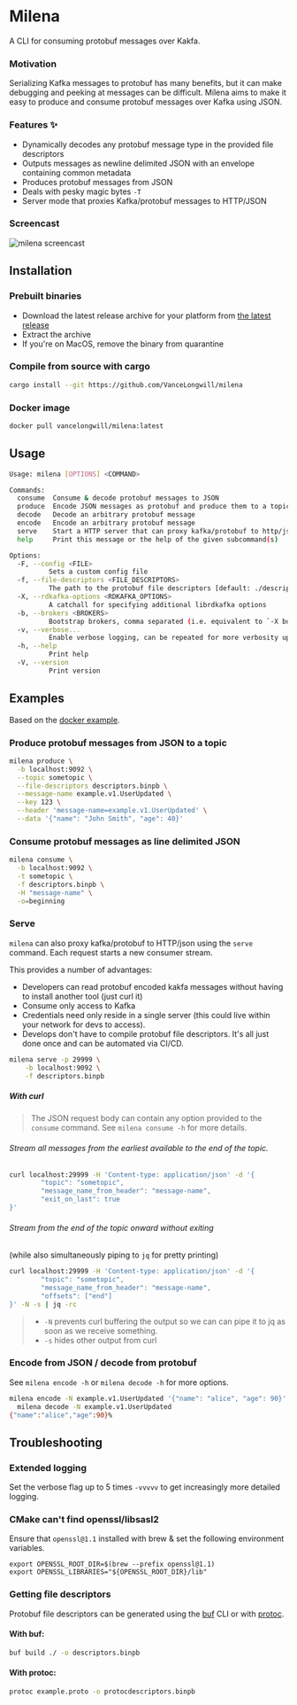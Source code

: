 # Milena

A CLI for consuming protobuf messages over Kakfa.

### Motivation

Serializing Kafka messages to protobuf has many benefits, but
it can make debugging and peeking at messages can be difficult. Milena
aims to make it easy to produce and consume protobuf messages over Kafka
using JSON.

### Features :sparkles:

- Dynamically decodes any protobuf message type in the provided file descriptors
- Outputs messages as newline delimited JSON with an envelope containing common metadata
- Produces protobuf messages from JSON
- Deals with pesky magic bytes `-T`
- Server mode that proxies Kafka/protobuf messages to HTTP/JSON

### Screencast

![milena screencast](./milena-screencast.gif)

## Installation

### Prebuilt binaries

- Download the latest release archive for your platform from [the latest release](https://github.com/VanceLongwill/milena/releases/latest)
- Extract the archive
- If you're on MacOS, remove the binary from quarantine

### Compile from source with cargo

```sh
cargo install --git https://github.com/VanceLongwill/milena
```

### Docker image

```sh
docker pull vancelongwill/milena:latest
```

## Usage

```sh
Usage: milena [OPTIONS] <COMMAND>

Commands:
  consume  Consume & decode protobuf messages to JSON
  produce  Encode JSON messages as protobuf and produce them to a topic
  decode   Decode an arbitrary protobuf message
  encode   Encode an arbitrary protobuf message
  serve    Start a HTTP server that can proxy kafka/protobuf to http/json
  help     Print this message or the help of the given subcommand(s)

Options:
  -F, --config <FILE>
          Sets a custom config file
  -f, --file-descriptors <FILE_DESCRIPTORS>
          The path to the protobuf file descriptors [default: ./descriptors.binpb]
  -X, --rdkafka-options <RDKAFKA_OPTIONS>
          A catchall for specifying additional librdkafka options
  -b, --brokers <BROKERS>
          Bootstrap brokers, comma separated (i.e. equivalent to `-X bootstrap.servers=serv1:port1,serv2:port2`)
  -v, --verbose...
          Enable verbose logging, can be repeated for more verbosity up to 5 times
  -h, --help
          Print help
  -V, --version
          Print version

```

## Examples

Based on the [docker example](./examples/docker).

### Produce protobuf messages from JSON to a topic

```sh
milena produce \
  -b localhost:9092 \
  --topic sometopic \
  --file-descriptors descriptors.binpb \
  --message-name example.v1.UserUpdated \
  --key 123 \
  --header 'message-name=example.v1.UserUpdated' \
  --data '{"name": "John Smith", "age": 40}'
```

### Consume protobuf messages as line delimited JSON

```sh
milena consume \
  -b localhost:9092 \
  -t sometopic \
  -f descriptors.binpb \
  -H "message-name" \
  -o=beginning
```

### Serve

`milena` can also proxy kafka/protobuf to HTTP/json using the `serve`
command. Each request starts a new consumer stream.

This provides a number of advantages:
- Developers can read protobuf encoded kakfa messages without having to install another tool (just curl it)
- Consume only access to Kafka
- Credentials need only reside in a single server (this could live
  within your network for devs to access).
- Develops don't have to compile protobuf file descriptors. It's all
  just done once and can be automated via CI/CD.

```sh
milena serve -p 29999 \
	-b localhost:9092 \
	-f descriptors.binpb
```

##### With curl

> The JSON request body can contain any option provided to the `consume`
> command. See `milena consume -h` for more details.

###### Stream all messages from the earliest available to the end of the topic.

```sh
curl localhost:29999 -H 'Content-type: application/json' -d '{
        "topic": "sometopic",
        "message_name_from_header": "message-name",
        "exit_on_last": true
}'
```

###### Stream from the end of the topic onward without exiting

(while also simultaneously piping to `jq` for pretty printing)

```sh
curl localhost:29999 -H 'Content-type: application/json' -d '{
        "topic": "sometopic",
        "message_name_from_header": "message-name",
        "offsets": ["end"]
}' -N -s | jq -rc
```

> -  `-N` prevents curl buffering the output so we can can pipe it to jq as
soon as we receive something.   
> - `-s` hides other output from curl 


### Encode from JSON / decode from protobuf

See `milena encode -h` or `milena decode -h` for more options.

```sh
milena encode -N example.v1.UserUpdated '{"name": "alice", "age": 90}' |\
  milena decode -N example.v1.UserUpdated
{"name":"alice","age":90}%
```

## Troubleshooting

### Extended logging

Set the verbose flag up to 5 times `-vvvvv` to get increasingly more
detailed logging.

### CMake can't find openssl/libsasl2

Ensure that `openssl@1.1` installed with brew & set the following environment variables.

```
export OPENSSL_ROOT_DIR=$(brew --prefix openssl@1.1)
export OPENSSL_LIBRARIES="${OPENSSL_ROOT_DIR}/lib"
```

### Getting file descriptors

Protobuf file descriptors can be generated using the [buf](https://buf.build/docs/build/explanation) CLI or with [protoc](protoc).

#### With buf:

```sh
buf build ./ -o descriptors.binpb
```

#### With protoc:

```sh
protoc example.proto -o protocdescriptors.binpb
```
